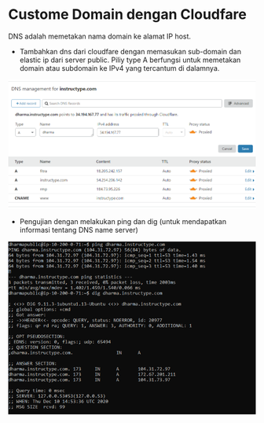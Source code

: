 # Custome Domain dengan Cloudfare
DNS adalah memetakan nama domain ke alamat IP host.
- Tambahkan dns dari cloudfare dengan memasukan sub-domain dan elastic ip dari server public. Piliy type A berfungsi untuk memetakan  domain atau subdomain ke IPv4 yang tercantum di dalamnya.

![text](./asset/1.png)

- Pengujian dengan melakukan ping dan dig (untuk mendapatkan informasi tentang DNS name server)

![text](./asset/2.png)